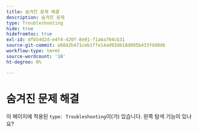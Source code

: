 ```yaml
---
title: 숨겨진 문제 해결
description: 숨겨진 문제
type: Troubleshooting
hide: true
hidefromtoc: true
exl-id: dfb54d2d-e4f4-420f-8e91-f1aba704cb31
source-git-commit: a6842b471ceb1ffe14ad93db18d095b433fdd0db
workflow-type: tm+mt
source-wordcount: '18'
ht-degree: 0%

---
```


# 숨겨진 문제 해결

이 페이지에 적용된 `type: Troubleshooting`이(가) 있습니다. 왼쪽 탐색 기능이 있나요?
